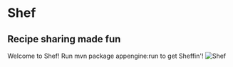 # Shef
## Recipe sharing made fun

Welcome to Shef! Run mvn package appengine:run to get Sheffin'!
![Shef](/assets/images/shef.png "Shef")